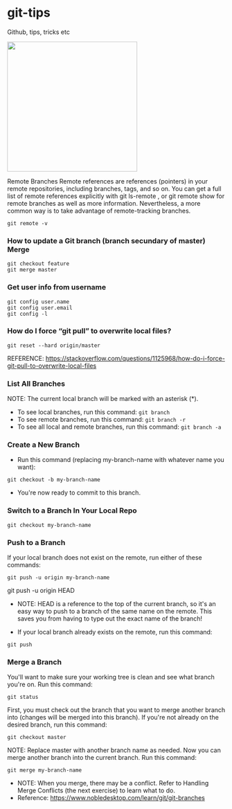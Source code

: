 # git-tips
Github, tips, tricks etc
<!--- ![](http://gabsferreira.com/content/images/2021/01/guia-git-e-github-37585.png) -->

<img src="http://gabsferreira.com/content/images/2021/01/guia-git-e-github-37585.png" width="300px" />

Remote Branches
Remote references are references (pointers) in your remote repositories, including branches, tags, and so on. You can get a full list of remote references explicitly with git ls-remote <remote>, or git remote show <remote> for remote branches as well as more information. Nevertheless, a more common way is to take advantage of remote-tracking branches.
```
git remote -v
```

### How to update a Git branch (branch secundary of master) Merge
```
git checkout feature
git merge master
```

### Get user info from username
```
git config user.name
git config user.email
git config -l
```

### How do I force “git pull” to overwrite local files?
```
git reset --hard origin/master
```
REFERENCE: https://stackoverflow.com/questions/1125968/how-do-i-force-git-pull-to-overwrite-local-files


### List All Branches
NOTE: The current local branch will be marked with an asterisk (*).

- To see local branches, run this command:
```git branch```
- To see remote branches, run this command:
```git branch -r```
- To see all local and remote branches, run this command:
```git branch -a```

### Create a New Branch
- Run this command (replacing my-branch-name with whatever name you want):
```
git checkout -b my-branch-name
```
- You're now ready to commit to this branch.

### Switch to a Branch In Your Local Repo
```
git checkout my-branch-name
```

### Push to a Branch
If your local branch does not exist on the remote, run either of these commands:
```
git push -u origin my-branch-name
```
git push -u origin HEAD
- NOTE: HEAD is a reference to the top of the current branch, so it's an easy way to push to a branch of the same name on the remote. This saves you from having to type out the exact name of the branch!

- If your local branch already exists on the remote, run this command:
```
git push
```

### Merge a Branch
You'll want to make sure your working tree is clean and see what branch you're on. Run this command:
```
git status
```
First, you must check out the branch that you want to merge another branch into (changes will be merged into this branch). If you're not already on the desired branch, run this command:
```
git checkout master
```
NOTE: Replace master with another branch name as needed.
Now you can merge another branch into the current branch. Run this command:
```
git merge my-branch-name
```
- NOTE: When you merge, there may be a conflict. Refer to Handling Merge Conflicts (the next exercise) to learn what to do.
- Reference: https://www.nobledesktop.com/learn/git/git-branches
